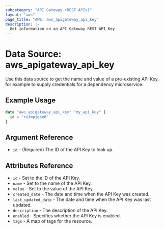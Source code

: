 ```yaml
---
subcategory: "API Gateway (REST APIs)"
layout: "aws"
page_title: "AWS: aws_apigateway_api_key"
description: |-
  Get information on an API Gateway REST API Key
---
```


# Data Source: aws_apigateway_api_key

Use this data source to get the name and value of a pre-existing API Key, for
example to supply credentials for a dependency microservice.

## Example Usage

```terraform
data "aws_apigateway_api_key" "my_api_key" {
  id = "ru3mpjgse6"
}
```

## Argument Reference

* `id` - (Required) The ID of the API Key to look up.

## Attributes Reference

* `id` - Set to the ID of the API Key.
* `name` - Set to the name of the API Key.
* `value` - Set to the value of the API Key.
* `created_date` - The date and time when the API Key was created.
* `last_updated_date` - The date and time when the API Key was last updated.
* `description` - The description of the API Key.
* `enabled` - Specifies whether the API Key is enabled.
* `tags` - A map of tags for the resource.

